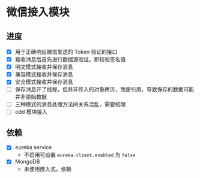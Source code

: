 # 微信接入模块

## 进度

- [x] 用于正确响应微信发送的 Token 验证的接口
- [x] 接收消息后首先进行数据源验证。即校验签名值
- [x] 明文模式接收并保存消息
- [x] 兼容模式接收并保存消息
- [x] 安全模式接收并保存消息
- [ ] 保存消息开了线程，但并非传入的对象拷贝，而是引用，导致保存的数据可能并非原始数据
- [ ] 三种模式的消息处理方法间关系混乱，需要梳理
- [ ] odd 模块接入

## 依赖

- [x] eureka service
    - 不启用可设置 `eureka.client.enabled` 为 `false`
- [x] MongoDB
    - 未使用嵌入式，依赖

